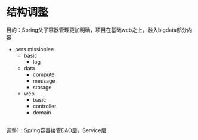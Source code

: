 # 结构调整

目的：Spring父子容器管理更加明确，项目在基础web之上，融入bigdata部分内容

- pers.missionlee
  - basic
    - log
  - data
    - compute
    - message
    - storage
  - web
    - basic
    - controller
    - domain

## 

调整1：Spring容器接管DAO层，Service层

```xml

```